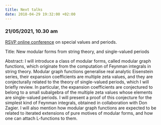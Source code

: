 ```yaml
---
title: Next talks
date: 2018-04-29 19:32:00 +02:00
---
```


### 21/05/2021, 10.30 am

[RSVP online conference](https://sites.google.com/view/rsvp-conference/home) on special values and periods.

Title: New modular forms from string theory, and single-valued periods

Abstract: I will introduce a class of modular forms, called modular graph functions, which originate from the computation of Feynman integrals in string theory. Modular graph functions generalise real analytic Eisenstein series, their expansion coefficients are multiple zeta values, and they are conjecturally related to the theory of single-valued periods, which I will briefly review. In particular, the expansion coefficients are conjectured to belong to a small subalgebra of the multiple zeta values whose elements are single-valued periods. I will present a proof of this conjecture for the simplest kind of Feynman integrals, obtained in collaboration with Don Zagier. I will also mention how modular graph functions are expected to be related to iterated extensions of pure motives of modular forms, and how one can attach L-functions to them.